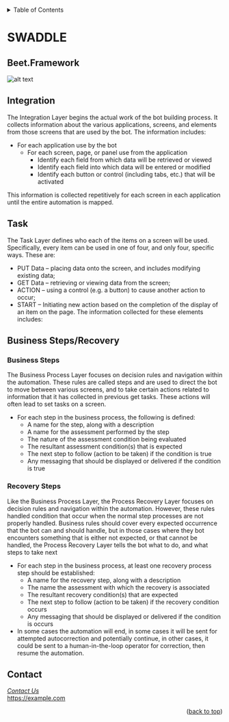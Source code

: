 <div id="top"></div>

<!-- PROJECT SHIELDS -->
<!--
*** I'm using markdown "reference style" links for readability.
*** Reference links are enclosed in brackets [ ] instead of parentheses ( ).
*** See the bottom of this document for the declaration of the reference variables
*** for contributors-url, forks-url, etc. This is an optional, concise syntax you may use.
*** https://www.markdownguide.org/basic-syntax/#reference-style-links
-->


<!-- PROJECT LOGO -->
<br />

<!-- TABLE OF CONTENTS -->
<details>
  <summary>Table of Contents</summary>
  <ol>
    <li>
      <a href="#about-the-project">About The Project</a>
      <ul>
        <li><a href="#built-with">How we help</a></li>
      </ul>
    </li>
    <li>
      <a href="#getting-started">Getting Started</a>
      <ul>
        <li><a href="#prerequisites">Prerequisites</a></li>
        <li><a href="#installation">Installation</a></li>
      </ul>
    </li>
    <li><a href="#usage">Usage</a></li>
    <li><a href="#roadmap">Roadmap</a></li>
    <li><a href="#contributing">Contributing</a></li>
    <li><a href="#license">License</a></li>
    <li><a href="#contact">Contact</a></li>
    <li><a href="#acknowledgments">Acknowledgments</a></li>
  </ol>
</details>

# SWADDLE

<!-- ABOUT THE PROJECT -->
## Beet.Framework
![alt text](https://github.com/jyoung122/swaddlefy/blob/b6a072d96ab850cead6163715f0c70b09628725d/framework/images/fw.PNG)



## Integration
The Integration Layer begins the actual work of the bot building process. It collects information about the various applications, screens, and elements from those screens that are used by the bot. The information includes:

- For each application use by the bot
  - For each screen, page, or panel use from the application
    - Identify each field from which data will be retrieved or viewed
    - Identify each field into which data will be entered or modified
    - Identify each button or control (including tabs, etc.) that will be activated

This information is collected repetitively for each screen in each application until the entire automation is mapped.


## Task
The Task Layer defines who each of the items on a screen will be used. Specifically, every item can be used in one of four, and only four, specific ways. 
These are: 
* PUT Data – placing data onto the screen, and includes modifying existing data; 
* GET Data – retrieving or viewing data from the screen; 
* ACTION – using a control (e.g. a button) to cause another action to occur; 
* START – Initiating new action based on the completion of the display of an item on the page. The information collected for these elements includes:


## Business Steps/Recovery
### Business Steps

The Business Process Layer focuses on decision rules and navigation within the automation. These rules are called steps and are used to direct the bot to move between various screens, and to take certain actions related to information that it has collected in previous get tasks. These actions will often lead to set tasks on a screen.

- For each step in the business process, the following is defined:
  - A name for the step, along with a description
  - A name for the assessment performed by the step
  - The nature of the assessment condition being evaluated
  - The resultant assessment condition(s) that is expected
  - The next step to follow (action to be taken) if the condition is true
  - Any messaging that should be displayed or delivered if the condition is true

### Recovery Steps
Like the Business Process Layer, the Process Recovery Layer focuses on decision rules and navigation within the automation. However, these rules handled condition that occur when the normal step processes are not properly handled. Business rules should cover every expected occurrence that the bot can and should handle, but in those cases where they bot encounters something that is either not expected, or that cannot be handled, the Process Recovery Layer tells the bot what to do, and what steps to take next

- For each step in the business process, at least one recovery process step should be established:
  - A name for the recovery step, along with a description
  - The name the assessment with which the recovery is associated
  - The resultant recovery condition(s) that are expected
  - The next step to follow (action to be taken) if the recovery condition occurs
  - Any messaging that should be displayed or delivered if the condition is occurs
- In some cases the automation will end, in some cases it will be sent for attempted autocorrection and potentially continue, in other cases, it could be sent to a human-in-the-loop operator for correction, then resume the automation.




<!-- CONTACT -->
## Contact

_[Contact Us](email@swaddle.io)_ </br>
https://example.com
<p align="right">(<a href="#top">back to top</a>)</p>


